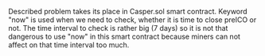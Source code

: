 Described problem takes its place in Casper.sol smart contract.
Keyword "now" is used when we need to check, whether it is
time to close preICO or not. The time interval to check 
is rather big (7 days) so it is not that dangerous to use
"now" in this smart contract because miners can not affect
on that time interval too much.